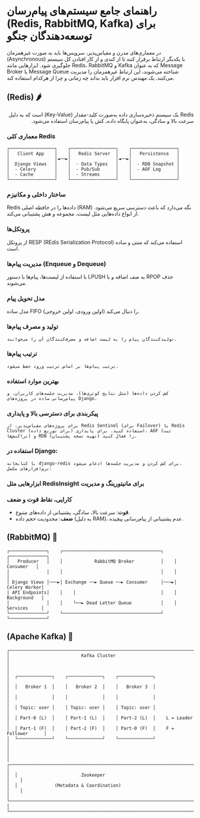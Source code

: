 # راهنمای جامع سیستم‌های پیام‌رسان (Redis, RabbitMQ, Kafka) برای توسعه‌دهندگان جنگو
در معماری‌های مدرن و مقیاس‌پذیر، سرویس‌ها باید به صورت غیرهمزمان (Asynchronous) با یکدیگر ارتباط برقرار کنند تا از کندی و از کار افتادن کل سیستم جلوگیری شود. ابزارهایی مانند Redis، RabbitMQ و Kafka که به عنوان Message Broker یا Message Queue شناخته می‌شوند، این ارتباط غیرهمزمان را مدیریت می‌کنند. یک مهندس نرم افزار باید بداند چه زمانی و چرا از هرکدام استفاده کند.

## (Redis) 🌶️
<div dir="rtl">
Redis یک سیستم ذخیره‌سازی داده به‌صورت کلید-مقدار (Key-Value) است که به دلیل سرعت بالا و سادگی، به‌عنوان پایگاه داده، کش یا پیام‌رسان استفاده می‌شود.
</div>

### معماری کلی Redis

```
┌─────────────────┐    ┌─────────────────┐    ┌─────────────────┐
│   Client App    │    │   Redis Server  │    │   Persistence   │
│                 │◄──►│                 │◄──►│                 │
│  Django Views   │    │  - Data Types   │    │  - RDB Snapshot │
│  - Celery       │    │  - Pub/Sub      │    │  - AOF Log      │
│  - Cache        │    │  - Streams      │    │                 │
└─────────────────┘    └─────────────────┘    └─────────────────┘
```
### ساختار داخلی و مکانیزم
Redis داده‌ها را در حافظه اصلی (RAM) نگه می‌دارد که باعث دسترسی سریع می‌شود. از انواع داده‌هایی مثل لیست، مجموعه و هش پشتیبانی می‌کند.
### پروتکل‌ها
از پروتکل RESP (REdis Serialization Protocol) استفاده می‌کند که متنی و ساده است.
### مدیریت پیام‌ها (Enqueue و Dequeue)
با استفاده از لیست‌ها، پیام‌ها با دستور LPUSH به صف اضافه و با RPOP حذف می‌شوند.
### مدل تحویل پیام
 مدل ساده FIFO (اولین ورودی، اولین خروجی) را دنبال می‌کند.
### تولید و مصرف پیام‌ها
    تولیدکنندگان پیام را به لیست اضافه و مصرف‌کنندگان آن را می‌خوانند.
### ترتیب پیام‌ها
    ترتیب پیام‌ها بر اساس ترتیب ورود حفظ می‌شود.
### بهترین موارد استفاده
    کش کردن داده‌ها (مثل نتایج کوئری‌ها)، مدیریت جلسه‌های کاربران، و پیام‌رسانی ساده در پروژه‌های Django.
### پیکربندی برای دسترسی بالا و پایداری
    برای پروژه‌های مقیاس‌پذیر، از Redis Sentinel (برای Failover) یا Redis Cluster (برای توزیع داده) استفاده کنید. برای پایداری، AOF (ثبت تراکنش‌ها) و RDB (تهیه نسخه پشتیبان) را فعال کنید.
### استفاده در Django:
    با کتابخانه django-redis برای کش کردن و مدیریت جلسه‌ها ادغام می‌شود.
    نرم‌افزارهای مکمل:
### ابزارهایی مثل RedisInsight برای مانیتورینگ و مدیریت
### کارایی، نقاط قوت و ضعف
- **قوت**: سرعت بالا، سادگی، پشتیبانی از داده‌های متنوع.
- **ضعف**: محدودیت حجم داده (به دلیل RAM)، عدم پشتیبانی از پیام‌رسانی پیچیده.

## (RabbitMQ) 🐇

```
┌──────────────┐    ┌─────────────────────────────────────┐    ┌──────────────┐
│   Producer   │    │            RabbitMQ Broker          │    │   Consumer   │
│              │    │                                     │    │              │
│ Django Views │───►│ Exchange ──► Queue ──► Consumer     │───►│ Celery Worker│
│ API Endpoints│    │    │                                │    │ Background   │
│              │    │    └──► Dead Letter Queue           │    │ Services     │
└──────────────┘    └─────────────────────────────────────┘    └──────────────┘
```

## (Apache Kafka) 🌊

```
┌─────────────────────────────────────────────────────────────────────────────┐
│                           Kafka Cluster                                     │
│                                                                             │
│  ┌─────────────┐    ┌─────────────┐    ┌─────────────┐                      │
│  │   Broker 1  │    │   Broker 2  │    │   Broker 3  │                      │
│  │             │    │             │    │             │                      │
│  │ Topic: user │    │ Topic: user │    │ Topic: user │                      │
│  │ Part-0 (L)  │    │ Part-1 (L)  │    │ Part-2 (L)  │    L = Leader        │
│  │ Part-1 (F)  │    │ Part-2 (F)  │    │ Part-0 (F)  │    F = Follower      │
│  └─────────────┘    └─────────────┘    └─────────────┘                      │
│                                                                             │
│  ┌─────────────────────────────────────────────────────────────────────┐    │
│  │                        Zookeeper                                    │    │
│  │              (Metadata & Coordination)                              │    │
│  └─────────────────────────────────────────────────────────────────────┘    │
└─────────────────────────────────────────────────────────────────────────────┘
```


